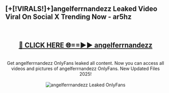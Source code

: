 <h2>[+[!VIRALS!]+]angelferrnandezz Leaked Video Viral On Social X Trending Now - ar5hz</h2>
<br>
<div align="center">
<h2><a href="https://libra.edu.pl?angelferrnandezz" rel="nofollow">🔴 CLICK HERE 🌐==►► angelferrnandezz</a></h2>
<br>
Get angelferrnandezz OnlyFans leaked all content. Now you can access all videos and pictures of angelferrnandezz OnlyFans. New Updated Files 2025!
<br>
<br>
<a href="https://libra.edu.pl?angelferrnandezz" rel="nofollow" data-target="animated-image.originalLink"><img src="https://i.ibb.co.com/WyWwxjT/player-gif2.gif" alt="angelferrnandezz Leaked OnlyFans" style="max-width: 100%; display: inline-block;" data-target="animated-image.originalImage"></a>
</div>
<br>